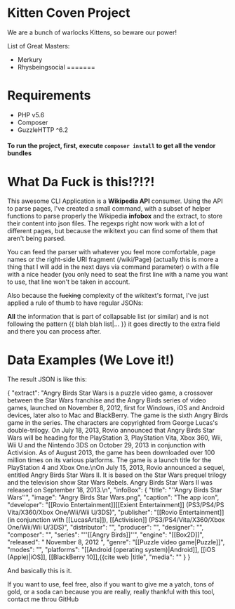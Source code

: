 Kitten Coven Project
====================

We are a bunch of warlocks Kittens, so beware our power!

List of Great Masters:

* Merkury
* Rhysbeingsocial
=======
# Requirements
* PHP v5.6
* Composer
* GuzzleHTTP ^6.2

#### To run the project, first, execute `composer install` to get all the vendor bundles

What Da Fuck is this!?!?!
=========================
This awesome CLI Application is a **Wikipedia API** consumer.
Using the API to parse pages, I've created a small command, with a 
subset of helper functions to parse properly the Wikipedia __infobox__
and the extract, to store their content into json files. The regexps
right now work with a lot of different pages, but because the wikitext
you can find some of them that aren't being parsed.

You can feed the parser with whatever you feel more comfortable, 
page names or the right-side URI fragment (/wiki/Page) (actually this 
is more a thing that I will add in the next days via command parameter)
o with a file with a nice header (you only need to seat the first line
with a name you want to use, that line won't be taken in account.

Also because the <del>fucking</del> complexity of the wikitext's format, 
I've just applied a rule of thumb to have regular JSONs:

__All__ the information that is part of collapsable list (or similar)
and is not following the pattern {{ blah blah list|... }} it goes
directly to the extra field and there you can process after.

Data Examples (We Love it!)
===========================

The result JSON is like this:

{
    "extract": "Angry Birds Star Wars is a puzzle video game, a crossover between the Star Wars franchise and the Angry Birds series of video games, launched on November 8, 2012, first for Windows, iOS and Android devices, later also to Mac and BlackBerry. The game is the sixth Angry Birds game in the series. The characters are copyrighted from George Lucas's double-trilogy. On July 18, 2013, Rovio announced that Angry Birds Star Wars will be heading for the PlayStation 3, PlayStation Vita, Xbox 360, Wii, Wii U and the Nintendo 3DS on October 29, 2013 in conjunction with Activision. As of August 2013, the game has been downloaded over 100 million times on its various platforms. The game is a launch title for the PlayStation 4 and Xbox One.\nOn July 15, 2013, Rovio announced a sequel, entitled Angry Birds Star Wars II. It is based on the Star Wars prequel trilogy and the television show Star Wars Rebels. Angry Birds Star Wars II was released on September 18, 2013.\n",
    "infoBox": {
        "title": "''Angry Birds Star Wars''",
        "image": "Angry Birds Star Wars.png",
        "caption": "The app icon",
        "developer": "[[Rovio Entertainment]][[Exient Entertainment]] (PS3\/PS4\/PS Vita\/X360\/Xbox One\/Wii\/Wii U\/3DS)",
        "publisher": "[[Rovio Entertainment]] (in conjunction with [[LucasArts]]), [[Activision]] (PS3\/PS4\/Vita\/X360\/Xbox One\/Wii\/Wii U\/3DS)",
        "distributor": "",
        "producer": "",
        "designer": "",
        "composer": "",
        "series": "''[[Angry Birds]]''",
        "engine": "[[Box2D]]",
        "released": " November 8, 2012 ",
        "genre": "[[Puzzle video game|Puzzle]]",
        "modes": "",
        "platforms": "[[Android (operating system)|Android]], [[iOS (Apple)|iOS]], [[BlackBerry 10]],{{cite web |title",
        "media": ""
    }
}

And basically this is it.

If you want to use, feel free, also if you want to give me a yatch, 
tons of gold, or a soda can because you are really, really thankful 
with this tool, contact me throu GitHub
